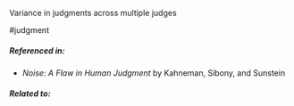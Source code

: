 Variance in judgments across multiple judges

#judgment 


##### Referenced in: 

- *Noise: A Flaw in Human Judgment* by Kahneman, Sibony, and Sunstein

##### Related to: 
